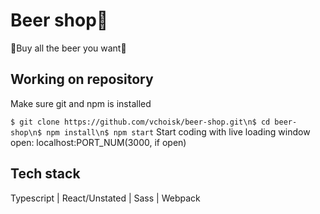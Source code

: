 # Beer shop:beers:

:beer:Buy all the beer you want:beer:

## Working on repository

Make sure git and npm is installed

`$ git clone https://github.com/vchoisk/beer-shop.git\n$ cd beer-shop\n$ npm install\n$ npm start`
Start coding with live loading window open: localhost:PORT_NUM(3000, if open)

## Tech stack

Typescript | React/Unstated | Sass | Webpack

